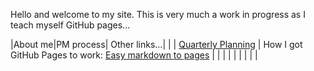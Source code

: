 Hello and welcome to my site. 
This is very much a work in progress as I teach myself GitHub pages...


|About me|PM process| Other links...|
| | [Quarterly Planning](./quarterlyplanning.md) | How I got GitHub Pages to work: [Easy markdown to pages](./setup.md) | 
| | | | 
| | | | 


